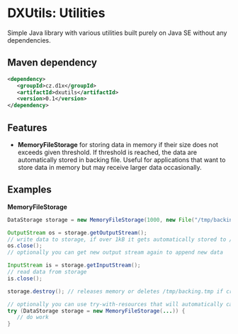 DXUtils: Utilities
==================
Simple Java library with various utilities built purely on Java SE without any dependencies.

Maven dependency
----------------

```xml
<dependency>
   <groupId>cz.d1x</groupId>
   <artifactId>dxutils</artifactId>
   <version>0.1</version>
</dependency>
```

Features
--------

- **MemoryFileStorage** for storing data in memory if their size does not exceeds given threshold. If threshold is
reached, the data are automatically stored in backing file. Useful for applications that want to store data in memory
but may receive larger data occasionally.

Examples
--------
**MemoryFileStorage**
```java
DataStorage storage = new MemoryFileStorage(1000, new File("/tmp/backing.tmp"));

OutputStream os = storage.getOutputStream();
// write data to storage, if over 1kB it gets automatically stored to /tmp/backing.tmp
os.close();
// optionally you can get new output stream again to append new data

InputStream is = storage.getInputStream();
// read data from storage
is.close();

storage.destroy(); // releases memory or deletes /tmp/backing.tmp if created

// optionally you can use try-with-resources that will automatically call destroy()
try (DataStorage storage = new MemoryFileStorage(...)) {
   // do work
}
```
